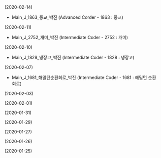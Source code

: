 (2020-02-14)
- Main_J_1863_종교_박진 (Advanced Corder - 1863 : 종교)

(2020-02-11)
- Main_J_2752_개미_박진 (Intermediate Coder - 2752 : 개미)

(2020-02-10)
- Main_J_1828_냉장고_박진 (Intermediate Coder - 1828 : 냉장고)

(2020-02-07)
- Main_J_1681_해밀턴순환회로_박진 (Intermediate Coder - 1681 : 해밀턴 순환회로)

(2020-02-03)


(2020-02-01)


(2020-01-31)


(2020-01-29)


(2020-01-27)


(2020-01-26)


(2020-01-25)

